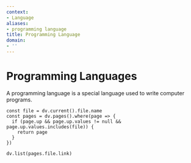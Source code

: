 ```yaml
---
context:
- Language
aliases:
- programming language
title: Programming Language
domain:
- ''
---
```


# Programming Languages

A programming language is a special language used to write computer programs.

```dataviewjs
const file = dv.current().file.name
const pages = dv.pages().where(page => {
  if (page.up && page.up.values != null && page.up.values.includes(file)) {
    return page
  }
})

dv.list(pages.file.link)
```
